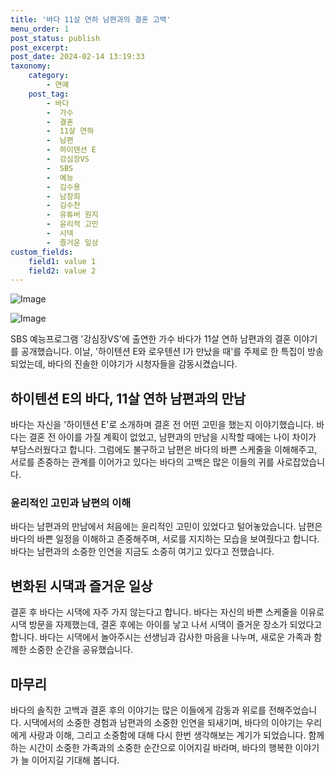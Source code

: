 ```yaml
---
title: '바다 11살 연하 남편과의 결혼 고백'
menu_order: 1
post_status: publish
post_excerpt: 
post_date: 2024-02-14 13:19:33
taxonomy:
    category:
        - 연예
    post_tag:
        - 바다
        -  가수
        -  결혼
        -  11살 연하
        -  남편
        -  하이텐션 E
        -  강심장VS
        -  SBS
        -  예능
        -  김수용
        -  남창희
        -  김수찬
        -  유튜버 원지
        -  윤리적 고민
        -  시댁
        -  즐거운 일상
custom_fields:
    field1: value 1
    field2: value 2
---
```


![Image](https://ssl.pstatic.net/mimgnews/image/312/2024/02/14/0000648965_001_20240214075501537.jpg?type=w540)

![Image](https://mimgnews.pstatic.net/image/312/2024/02/14/0000648965_002_20240214075501562.jpg?type=w540)

SBS 예능프로그램 '강심장VS'에 출연한 가수 바다가 11살 연하 남편과의 결혼 이야기를 공개했습니다. 이날, '하이텐션 E와 로우텐션 I가 만났을 때'를 주제로 한 특집이 방송되었는데, 바다의 진솔한 이야기가 시청자들을 감동시켰습니다.
## 하이텐션 E의 바다, 11살 연하 남편과의 만남
바다는 자신을 '하이텐션 E'로 소개하며 결혼 전 어떤 고민을 했는지 이야기했습니다. 바다는 결혼 전 아이를 가질 계획이 없었고, 남편과의 만남을 시작할 때에는 나이 차이가 부담스러웠다고 합니다. 그럼에도 불구하고 남편은 바다의 바쁜 스케줄을 이해해주고, 서로를 존중하는 관계를 이어가고 있다는 바다의 고백은 많은 이들의 귀를 사로잡았습니다.
### 윤리적인 고민과 남편의 이해
바다는 남편과의 만남에서 처음에는 윤리적인 고민이 있었다고 털어놓았습니다. 남편은 바다의 바쁜 일정을 이해하고 존중해주며, 서로를 지지하는 모습을 보여줬다고 합니다. 바다는 남편과의 소중한 인연을 지금도 소중히 여기고 있다고 전했습니다.
## 변화된 시댁과 즐거운 일상
결혼 후 바다는 시댁에 자주 가지 않는다고 합니다. 바다는 자신의 바쁜 스케줄을 이유로 시댁 방문을 자제했는데, 결혼 후에는 아이를 낳고 나서 시댁이 즐거운 장소가 되었다고 합니다. 바다는 시댁에서 놀아주시는 선생님과 감사한 마음을 나누며, 새로운 가족과 함께한 소중한 순간을 공유했습니다.
## 마무리
바다의 솔직한 고백과 결혼 후의 이야기는 많은 이들에게 감동과 위로를 전해주었습니다. 시댁에서의 소중한 경험과 남편과의 소중한 인연을 되새기며, 바다의 이야기는 우리에게 사랑과 이해, 그리고 소중함에 대해 다시 한번 생각해보는 계기가 되었습니다. 함께하는 시간이 소중한 가족과의 소중한 순간으로 이어지길 바라며, 바다의 행복한 이야기가 늘 이어지길 기대해 봅니다.
